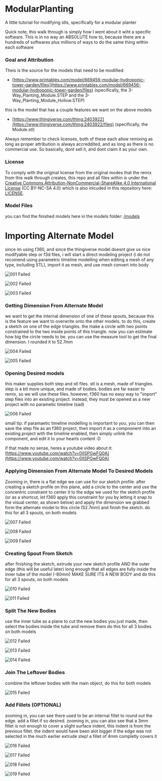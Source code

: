 # ModularPlanting
A little tutorial for modifying stls, specifically for a modular planter

Quick note, this walk through is simply how I went about it wiht a specific software. This is in no way an ABSOLUTE how to, because there are a hundreds of softwares plus millions of ways to do the same thing within each software

### Goal and Attribution
Theis is the source for the models that need to be modified:
- [https://www.printables.com/model/669456-modular-hydroponic-tower-garden/files](https://www.printables.com/model/669456-modular-hydroponic-tower-garden/files) (specifically, the 3-Way_Planting_Module.STEP and the 3-Way_Planting_Module_Hollow.STEP)

this is the model that has a couple features we want on the above models
- [https://www.thingiverse.com/thing:2403922](https://www.thingiverse.com/thing:2403922/files) (specifically, the Module.stl)

Always remember to check licenses, both of these each allow remixing as long as proper attribution is always accreddited, and as long as there is no commercial use. So basically, dont sell it, and dont claim it as your own.

### License
To comply with the original license from the original modes that the remix from this walk through creates, this repo and all files within is under the [Creative Commons Attribution-NonCommercial-ShareAlike 4.0 International License](https://creativecommons.org/licenses/by-nc-sa/4.0/) (CC BY-NC-SA 4.0) which is also inlcuded in this repository here: [LICENSE](./LICENSE).

### Model Files
you can find the finished models here in the models folder: [/models](./models)

# Importing Alternate Model
since im using f360, and since the thingiverse model doesnt give us nice modifyable step or f3d files, i will start a direct modeling project (i do not recomend using parametric timeline modelling when editing a mesh of any type, including STL), import it as mesh, and use mesh convert into body

![001 Failed](./assets/001.PNG)

![002 Failed](./assets/002.png)

![003 Failed](./assets/003.png)

### Getting Dimension From Alternate Model
we want to get the internal dimension of one of these spouts, because this is the feature we want to overwrite onto the other models. to do this, create a sketch on one of the edge triangles. the make a circle with two points constrained to the two inside points of this triangle. now you can estimate how big the circle needs to be. you can use the measure tool to get the final dimension. I rounded it to 52.7mm

![004 Failed](./assets/004.png)

![005 Failed](./assets/005.png)

### Opening Desired models
this maker supplies both step and stl files. stl is a mesh, made of triangles. step is a bit more unique, and made of bodies. bodies are far easier to remix, so we will use these files. however, f360 has no easy way to "import" step files into an existing project. instead, they must be opened as a new project with no parametic timeline (sad)

![006 Failed](./assets/006.png)

small tip: if paramaetic timeline modelling is important to you, you can then save the step file as an f360 project, then import it as a compnonent into an existing project with the timeline enabled, then simply unlink the component, and edit it to your hearts content :D

if that made no sense, heres a youtube video about it: [https://www.youtube.com/watch?v=0IISPGwFQ0A](https://www.youtube.com/watch?v=0IISPGwFQ0A)

### Applying Dimension From Alternate Model To Desired Models
Zooming in, there is a flat edge we can use for our sketch profile. after creating a sketch profile on this plane, add a circle to the center and use the concentric constraint to center it to the edge we used for the sketch profile (or as a shortcut, let f360 apply this constraint for you by letting it snap to the visual center, as shown below) and apply the dimension we grabbed form the alternate model to this circle (52.7mm) and finish the sketch. do this for all 3 spouts, on both models

![007 Failed](./assets/007.png)

![008 Failed](./assets/008.png)

![009 Failed](./assets/009.png)

### Creating Spout From Sketch
after finishing the sketch, extrude your new sketch profile AND the outer edge (this will be useful later) long enough that all edges are fully inside the inner tube of the model (-80mm) MAKE SURE ITS A NEW BODY and do this for all 3 spouts, on both models

![010 Failed](./assets/010.png)

![011 Failed](./assets/011.png)

### Split The New Bodies
use the inner tube as a plane to cut the new bodies you just made, then select the bodies inside the tube and remove them do this for all 3 bodies on both models

![012 Failed](./assets/012.png)

![013 Failed](./assets/013.png)

![014 Failed](./assets/014.png)

### Join The Leftover Bodies
combine the leftover bodies with the main object, do this for both models

![015 Failed](./assets/015.png)

### Add Fillets (OPTIONAL)
zooming in, you can see there used to be an internal fillet to round out the edge. add a fillet if so desired. zooming in, you can also see that a 3mm fillet is not enough to cover a slight surface indent, this indent is from the previous fillet. the indent would have been alot bigger if the edge was not selected in the much earlier extrude step! a fillet of 4mm completly covers it

![016 Failed](./assets/016.png)

![017 Failed](./assets/017.png)

![018 Failed](./assets/018.png)

![019 Failed](./assets/019.png)
